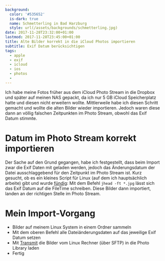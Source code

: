 ```yaml
---
background:
  color: '#535652'
  is-dark: true
  name: Schmetterling in Bad Harzburg
  style: url(/assets/backgrounds/schmetterling.jpg)
date: 2017-11-28T23:32:00+01:00
lastmod: 2017-11-28T23:45:00+01:00
title: Alte Bilder korrekt in die iCloud Photos importieren
subtitle: Exif Datum berücksichtigen
tags:
  - apple
  - exif
  - icloud
  - ios
  - photos
  -
---
```

Ich habe meine Fotos früher aus dem iCloud Photo Stream in die Dropbox und später auf meinen NAS gepackt, da ich nur 5 GB iCloud Speicherplatz hatte und diesen nicht erweitern wollte.
Mittlerweile habe ich diesen Schritt gemacht und wollte die alten Bilder wieder importieren.
Jedoch waren diese dann an völlig falschen Zeitpunkten im Photo Stream, obwohl das Exif Datum stimmte.
<!--more-->

# Datum im Photo Stream korrekt importieren

Der Sache auf den Grund gegangen, habe ich festgestellt, dass beim Import zwar die Exif Daten mit geladen werden, jedoch das Änderungsdatum der Datei ausschlaggebend für den Zeitpunkt im Photo Stream ist.
Kurz gesucht, ob es ein kleines Script für Linux (auf dem ich hauptsächlich arbeite) gibt und wurde [fündig](https://photo.stackexchange.com/questions/27245/is-there-a-free-program-to-batch-change-photo-files-date-to-match-exif):
Mit dem Befehl `jhead -ft *.jpg` lässt sich das Exif Datum auf die FileTime schreiben.
Diese Bilder dann importiert, landen an der richtigen Stelle im Photo Stream.


# Mein Import-Vorgang

- Bilder auf meinem Linux System in einem Ordner sammeln
- Mit dem oberen Befehl alle Dateiänderungsdaten auf das jeweilige Exif Datum setzen
- Mit [Transmit](https://itunes.apple.com/de/app/transmit/id917432930) die Bilder vom Linux Rechner (über SFTP) in die Photo Library laden
- Fertig
